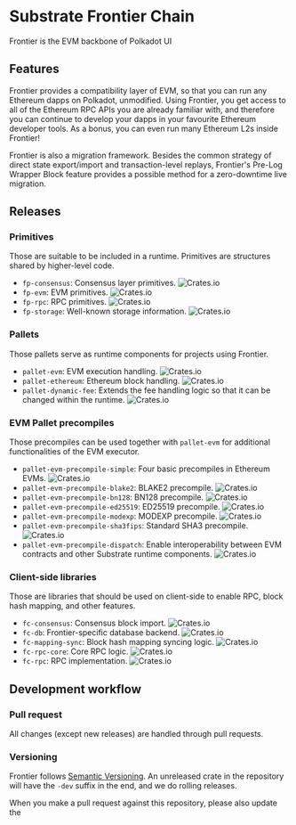 # Substrate Frontier Chain

Frontier is the EVM backbone of Polkadot UI

## Features

Frontier provides a compatibility layer of EVM, so that you can run any Ethereum
dapps on Polkadot, unmodified. Using Frontier, you get access to all of the
Ethereum RPC APIs you are already familiar with, and therefore you can continue
to develop your dapps in your favourite Ethereum developer tools. As a bonus,
you can even run many Ethereum L2s inside Frontier!

Frontier is also a migration framework. Besides the common strategy of direct
state export/import and transaction-level replays, Frontier's Pre-Log Wrapper
Block feature provides a possible method for a zero-downtime live migration.

## Releases

### Primitives

Those are suitable to be included in a runtime. Primitives are structures shared
by higher-level code.

* `fp-consensus`: Consensus layer primitives.
![Crates.io](https://img.shields.io/crates/v/fp-consensus)
* `fp-evm`: EVM primitives. ![Crates.io](https://img.shields.io/crates/v/fp-evm)
* `fp-rpc`: RPC primitives. ![Crates.io](https://img.shields.io/crates/v/fp-rpc)
* `fp-storage`: Well-known storage information.
![Crates.io](https://img.shields.io/crates/v/fp-storage)

### Pallets

Those pallets serve as runtime components for projects using Frontier.
* `pallet-evm`: EVM execution handling. ![Crates.io](https://img.shields.io/crates/v/pallet-evm)
* `pallet-ethereum`: Ethereum block handling. ![Crates.io](https://img.shields.io/crates/v/pallet-ethereum)
* `pallet-dynamic-fee`: Extends the fee handling logic so that it can be changed within the runtime. ![Crates.io](https://img.shields.io/crates/v/pallet-dynamic-fee)

### EVM Pallet precompiles

Those precompiles can be used together with `pallet-evm` for additional
functionalities of the EVM executor.

* `pallet-evm-precompile-simple`: Four basic precompiles in Ethereum EVMs. ![Crates.io](https://img.shields.io/crates/v/pallet-evm-precompile-simple)
* `pallet-evm-precompile-blake2`:  BLAKE2 precompile. ![Crates.io](https://img.shields.io/crates/v/pallet-evm-precompile-blake2)
* `pallet-evm-precompile-bn128`: BN128 precompile. ![Crates.io](https://img.shields.io/crates/v/pallet-evm-precompile-bn128)
* `pallet-evm-precompile-ed25519`: ED25519 precompile. ![Crates.io](https://img.shields.io/crates/v/pallet-evm-precompile-ed25519)
* `pallet-evm-precompile-modexp`: MODEXP precompile.  ![Crates.io](https://img.shields.io/crates/v/pallet-evm-precompile-modexp)
* `pallet-evm-precompile-sha3fips`: Standard SHA3 precompile. ![Crates.io](https://img.shields.io/crates/v/pallet-evm-precompile-sha3fips)
* `pallet-evm-precompile-dispatch`: Enable interoperability between EVM contracts and other Substrate runtime components. ![Crates.io](https://img.shields.io/crates/v/pallet-evm-precompile-dispatch)

### Client-side libraries

Those are libraries that should be used on client-side to enable RPC, block hash
mapping, and other features.

* `fc-consensus`: Consensus block import. ![Crates.io](https://img.shields.io/crates/v/fc-consensus)
* `fc-db`: Frontier-specific database backend. ![Crates.io](https://img.shields.io/crates/v/fc-db)
* `fc-mapping-sync`: Block hash mapping syncing logic. ![Crates.io](https://img.shields.io/crates/v/fc-mapping-sync)
* `fc-rpc-core`: Core RPC logic.  ![Crates.io](https://img.shields.io/crates/v/fc-rpc-core)
* `fc-rpc`: RPC implementation.  ![Crates.io](https://img.shields.io/crates/v/fc-rpc)

## Development workflow

### Pull request

All changes (except new releases) are handled through pull requests.

### Versioning

Frontier follows [Semantic Versioning](https://semver.org/). An unreleased crate
in the repository will have the `-dev` suffix in the end, and we do rolling
releases.

When you make a pull request against this repository, please also update the
